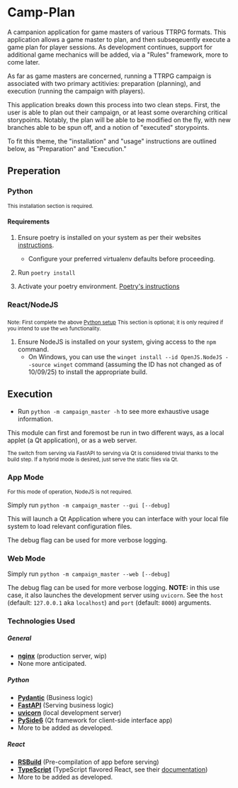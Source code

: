 # Camp-Plan

A campanion application for game masters of various TTRPG formats. This application allows a game master to plan, and then subseqeuently execute a game plan for player sessions. As development continues, support for additional game mechanics will be added, via a "Rules" framework, more to come later.

As far as game masters are concerned, running a TTRPG campaign is associated with two primary actitivies: preparation (planning), and execution (running the campaign with players).

This application breaks down this process into two clean steps. First, the user is able to plan out their campaign, or at least some overarching critical storypoints. Notably, the plan will be able to be modified on the fly, with new branches able to be spun off, and a notion of "executed" storypoints.

To fit this theme, the "installation" and "usage" instructions are outlined below, as "Preparation" and "Execution."

## Preperation

### Python
<sub>This installation section is required.</sub>

#### Requirements

1. Ensure poetry is installed on your system as per their websites [instructions](https://python-poetry.org/docs/#installing-with-the-official-installer).
    - Configure your preferred virtualenv defaults before proceeding.

2. Run `poetry install`

3. Activate your poetry environment. [Poetry's instructions](https://python-poetry.org/docs/managing-environments#powershell)


### React/NodeJS
<sub>Note: First complete the above [Python setup](#python)</sub>
<sub>This section is optional; it is only required if you intend to use the `web` functionality.</sub>

1. Ensure NodeJS is installed on your system, giving access to the `npm` command.
    - On Windows, you can use the `winget install --id OpenJS.NodeJS --source winget` command (assuming the ID has not changed as of 10/09/25) to install the appropriate build.



## Execution

- Run `python -m campaign_master -h` to see more exhaustive usage information.

<p>This module can first and foremost be run in two different ways, as a local applet (a Qt application), or as a web server.</p>
<sub>The switch from serving via FastAPI to serving via Qt is considered trivial thanks to the build step. If a hybrid mode is desired, just serve the static files via Qt.</sub>

### App Mode
<sub>For this mode of operation, NodeJS is not required.</sub>

Simply run `python -m campaign_master --gui [--debug]`

This will launch a Qt Application where you can interface with your local file system to load relevant configuration files.

The debug flag can be used for more verbose logging.

### Web Mode

Simply run `python -m campaign_master --web [--debug]`

The debug flag can be used for more verbose logging.
**NOTE:** in this use case, it also launches the development server using `uvicorn`. See the `host` (default: `127.0.0.1` aka `localhost`) and `port` (default: `8000`) arguments.


### Technologies Used
##### General
  - **[nginx](https://nginx.org/)** (production server, wip)
  - None more anticipated.
##### Python
  - **[Pydantic](https://docs.pydantic.dev/latest/)** (Business logic)
  - **[FastAPI](https://fastapi.tiangolo.com/)** (Serving business logic)
  - **[uvicorn](https://uvicorn.dev/)** (local development server)
  - **[PySide6](https://doc.qt.io/qtforpython-6/)** (Qt framework for client-side interface app)
  - More to be added as developed.
##### React
  - **[RSBuild](https://rsbuild.rs/)** (Pre-compilation of app before serving)
  - **[TypeScript](https://www.typescriptlang.org/docs/handbook/react.html)** (TypeScript flavored React, see their [documentation](https://react.dev/learn/typescript))
  - More to be added as developed.


